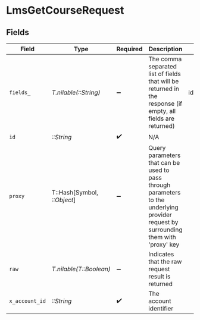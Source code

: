 # LmsGetCourseRequest


## Fields

| Field                                                                                                                                                                        | Type                                                                                                                                                                         | Required                                                                                                                                                                     | Description                                                                                                                                                                  | Example                                                                                                                                                                      |
| ---------------------------------------------------------------------------------------------------------------------------------------------------------------------------- | ---------------------------------------------------------------------------------------------------------------------------------------------------------------------------- | ---------------------------------------------------------------------------------------------------------------------------------------------------------------------------- | ---------------------------------------------------------------------------------------------------------------------------------------------------------------------------- | ---------------------------------------------------------------------------------------------------------------------------------------------------------------------------- |
| `fields_`                                                                                                                                                                    | *T.nilable(::String)*                                                                                                                                                        | :heavy_minus_sign:                                                                                                                                                           | The comma separated list of fields that will be returned in the response (if empty, all fields are returned)                                                                 | id,remote_id,external_reference,content_ids,remote_content_ids,title,description,languages,course_type,cover_url,url,active,duration,categories,skills,updated_at,created_at |
| `id`                                                                                                                                                                         | *::String*                                                                                                                                                                   | :heavy_check_mark:                                                                                                                                                           | N/A                                                                                                                                                                          |                                                                                                                                                                              |
| `proxy`                                                                                                                                                                      | T::Hash[Symbol, *::Object*]                                                                                                                                                  | :heavy_minus_sign:                                                                                                                                                           | Query parameters that can be used to pass through parameters to the underlying provider request by surrounding them with 'proxy' key                                         |                                                                                                                                                                              |
| `raw`                                                                                                                                                                        | *T.nilable(T::Boolean)*                                                                                                                                                      | :heavy_minus_sign:                                                                                                                                                           | Indicates that the raw request result is returned                                                                                                                            |                                                                                                                                                                              |
| `x_account_id`                                                                                                                                                               | *::String*                                                                                                                                                                   | :heavy_check_mark:                                                                                                                                                           | The account identifier                                                                                                                                                       |                                                                                                                                                                              |